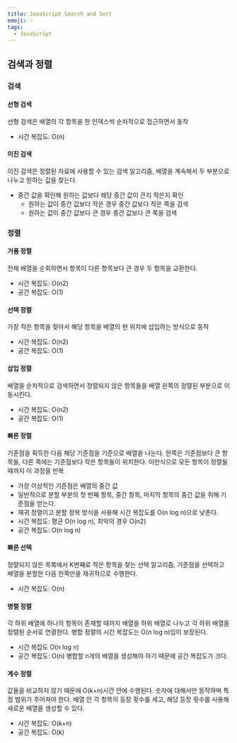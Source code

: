 ```yaml
---
title: JavaScript Search and Sort
emoji: ✨
tags:
  - JavaScript
---
```



## 검색과 정렬

### 검색

#### 선형 검색

선형 검색은 배열의 각 항목을 한 인덱스씩 순차적으로 접근하면서 동작

- 시간 복잡도: O(n)

#### 이진 검색

이진 검색은 정렬된 자료에 사용할 수 있는 검색 알고리즘, 배열을 계속해서 두 부분으로 나누고 원하는 값을 찾는다.

- 중간 값을 확인해 원하는 값보다 해당 중간 값이 큰지 작은지 확인
  - 원하는 값이 중간 값보다 작은 경우 중간 값보다 작은 쪽을 검색
  - 원하는 값이 중간 값보다 큰 경우 중간 값보다 큰 쪽을 검색

### 정렬

#### 거품 정렬

전체 배열을 순회하면서 항목이 다른 항목보다 큰 경우 두 항목을 교환한다.

- 시간 복잡도: O(n2)
- 공간 복잡도: O(1)

#### 선택 정렬

가장 작은 항목을 찾아서 해당 항목을 배열의 현 위치에 삽입하는 방식으로 동작

- 시간 복잡도: O(n2)
- 공간 복잡도: O(1)

#### 삽입 정렬

배열을 순차적으로 검색하면서 정렬되지 않은 항목들을 배열 왼쪽의 정렬된 부분으로 이동시킨다.

- 시간 복잡도: O(n2)
- 공간 복잡도: O(1)

#### 빠른 정렬

기준점을 획득한 다음 해당 기준점을 기준으로 배열을 나눈다. 한쪽은 기준점보다 큰 항목들, 다른 쪽에는 기준점보다 작은 항목들이 위치한다. 이런식으로 모든 항목이 정렬될 때까지 이 과정을 반복

- 가장 이상적인 기준점은 배열의 중간 값
- 일반적으로 분할 부분의 첫 번째 항목, 중간 항목, 마지막 항목의 중간 값을 취해 기준점을 얻는다.
- 재귀 정렬이고 분할 정복 방식을 사용해 시간 복잡도를 O(n log n)으로 낮춘다.
- 시간 복잡도: 평균 O(n log n), 최악의 경우 O(n2)
- 공간 복잡도: O(n log n)

#### 빠른 선택

정렬되지 않은 목록에서 K번째로 작은 항목을 찾는 선택 알고리즘, 기준점을 선택하고 배열을 분할한 다음 한쪽만을 재귀적으로 수행한다.

- 시간 복잡도: O(n)

#### 병렬 정렬

각 하위 배열에 하나의 항목이 존재할 때까지 배열을 하위 배열로 나누고 각 하위 배열을 정렬된 순서로 연결한다. 병합 정렬의 시간 복잡도는 O(n log n)임이 보장된다.

- 시간 복잡도 O(n log n)
- 공간 복잡도: O(n)
  병합할 n개의 배열을 생성해야 하기 때문에 공간 복잡도가 크다.

#### 계수 정렬

값들을 비교하지 않기 때문에 O(k+n)시간 안에 수행된다. 숫자에 대해서만 동작하며 특정 범위가 주어져야 한다. 배열 안 각 항목의 등장 횟수를 세고, 해당 등장 횟수를 사용해 새로운 배열을 생성할 수 있다.

- 시간 복잡도: O(k+n)
- 공간 복잡도: O(k)
